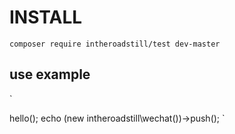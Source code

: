 # INSTALL
```
composer require intheroadstill/test dev-master
```
## use example
`
<?php
        require "./vendor/autoload.php";
        echo (new intheroadstill\test())->hello();
        echo (new intheroadstill\wechat())->push();
`
